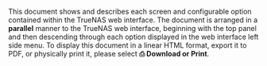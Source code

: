 &NewLine;

This document shows and describes each screen and configurable option contained within the TrueNAS web interface.
The document is arranged in a **parallel** manner to the TrueNAS web interface, beginning with the top panel and then descending through each option displayed in the web interface left side menu.
To display this document in a linear HTML format, export it to PDF, or physically print it, please select **⎙ Download or Print**.
